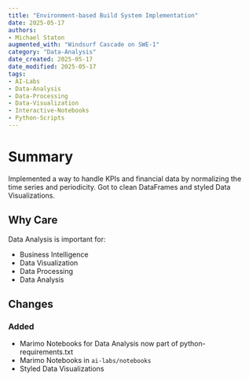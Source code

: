 ```yaml
---
title: "Environment-based Build System Implementation"
date: 2025-05-17
authors: 
- Michael Staton
augmented_with: "Windsurf Cascade on SWE-1"
category: "Data-Analysis"
date_created: 2025-05-17
date_modified: 2025-05-17
tags: 
- AI-Labs
- Data-Analysis
- Data-Processing
- Data-Visualization
- Interactive-Notebooks
- Python-Scripts
---
```


# Summary

Implemented a way to handle KPIs and financial data by normalizing the time series and periodicity. Got to clean DataFrames and styled Data Visualizations.

## Why Care

Data Analysis is important for:
- Business Intelligence
- Data Visualization
- Data Processing
- Data Analysis

## Changes

### Added
- Marimo Notebooks for Data Analysis now part of python-requirements.txt
- Marimo Notebooks in `ai-labs/notebooks`
- Styled Data Visualizations

